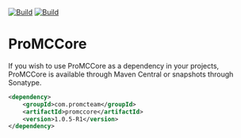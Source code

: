 [![Build](https://github.com/promcteam/promccore/actions/workflows/release.yml/badge.svg?branch=main)](https://s01.oss.sonatype.org/content/repositories/releases/com/promcteam/promccore/1.0.5-R1)
[![Build](https://github.com/promcteam/promccore/actions/workflows/devbuild.yml/badge.svg?branch=dev)](https://s01.oss.sonatype.org/content/repositories/snapshots/com/promcteam/promccore/1.0.5-R1)

# ProMCCore

If you wish to use ProMCCore as a dependency in your projects, ProMCCore is available through Maven Central
or snapshots through Sonatype.

```xml
<dependency>
    <groupId>com.promcteam</groupId>
    <artifactId>promccore</artifactId>
    <version>1.0.5-R1</version>
</dependency>
```